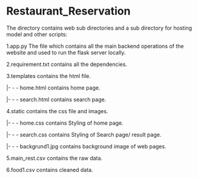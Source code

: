 # Restaurant_Reservation
The directory contains web sub directories and a sub directory for hosting model and other scripts:

1.app.py The file which contains all the main backend operations of the website and used to run the flask server locally.

2.requirement.txt contains all the dependencies.

3.templates contains the html file.

|- - - home.html contains home page.

|- - - search.html contains search page.

4.static contains the css file and images.

|- - - home.css contains Styling of home page.

|- - - search.css contains Styling of Search page/ result page.

|- - - backgrund1.jpg contains background image of web pages.

5.main_rest.csv contains the raw data.

6.food1.csv contains cleaned data.

